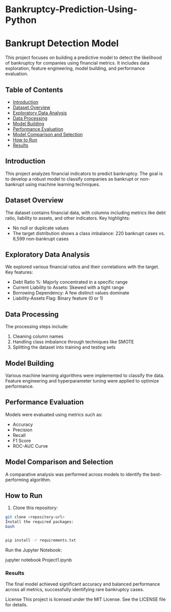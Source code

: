 # Bankruptcy-Prediction-Using-Python

# Bankrupt Detection Model

This project focuses on building a predictive model to detect the likelihood of bankruptcy for companies using financial metrics. It includes data exploration, feature engineering, model building, and performance evaluation.

## Table of Contents
- [Introduction](#introduction)
- [Dataset Overview](#dataset-overview)
- [Exploratory Data Analysis](#exploratory-data-analysis) 
- [Data Processing](#data-processing)
- [Model Building](#model-building)
- [Performance Evaluation](#performance-evaluation)
- [Model Comparison and Selection](#model-comparison-and-selection)
- [How to Run](#how-to-run)
- [Results](#results)

## Introduction
This project analyzes financial indicators to predict bankruptcy. The goal is to develop a robust model to classify companies as bankrupt or non-bankrupt using machine learning techniques.

## Dataset Overview
The dataset contains financial data, with columns including metrics like debt ratio, liability to assets, and other indicators. Key highlights:
- No null or duplicate values
- The target distribution shows a class imbalance: 220 bankrupt cases vs. 6,599 non-bankrupt cases

## Exploratory Data Analysis
We explored various financial ratios and their correlations with the target. Key features:
- Debt Ratio %: Majorly concentrated in a specific range
- Current Liability to Assets: Skewed with a tight range
- Borrowing Dependency: A few distinct values dominate
- Liability-Assets Flag: Binary feature (0 or 1)

## Data Processing
The processing steps include:
1. Cleaning column names
2. Handling class imbalance through techniques like SMOTE
3. Splitting the dataset into training and testing sets

## Model Building
Various machine learning algorithms were implemented to classify the data. Feature engineering and hyperparameter tuning were applied to optimize performance.

## Performance Evaluation
Models were evaluated using metrics such as:
- Accuracy
- Precision 
- Recall
- F1 Score
- ROC-AUC Curve

## Model Comparison and Selection
A comparative analysis was performed across models to identify the best-performing algorithm.

## How to Run
1. Clone this repository:
```bash
git clone <repository-url>
Install the required packages:
bash


pip install -r requirements.txt
```
Run the Jupyter Notebook:

jupyter notebook Project1.ipynb
### Results
The final model achieved significant accuracy and balanced performance across all metrics, successfully identifying rare bankruptcy cases.

License
This project is licensed under the MIT License. See the LICENSE file for details.
